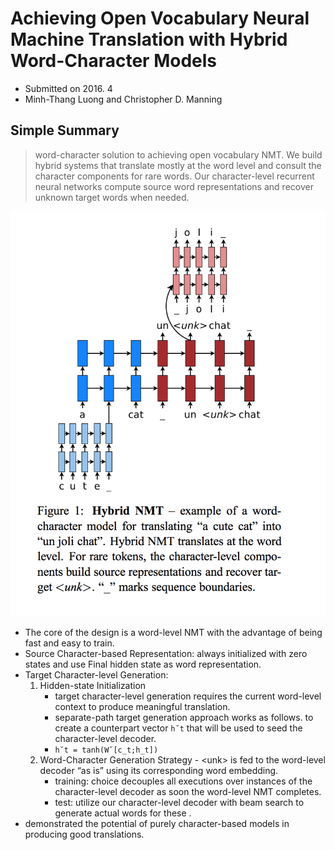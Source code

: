 # Achieving Open Vocabulary Neural Machine Translation with Hybrid Word-Character Models

- Submitted on 2016. 4
- Minh-Thang Luong and Christopher D. Manning

## Simple Summary

> word-character solution to achieving open vocabulary NMT. We build hybrid systems that translate mostly at the word level and consult the character components for rare words. Our character-level recurrent neural networks compute source word representations and recover unknown target words when needed.

![images](../images/nmt_hybrid_word_and_char_1.png)

- The core of the design is a word-level NMT with the advantage of being fast and easy to train.
- Source Character-based Representation: always initialized with zero states and  use Final hidden state as word representation.
- Target Character-level Generation:
	1. Hidden-state Initialization
		- target character-level generation requires the current word-level context to produce meaningful translation.
		- separate-path target generation approach works as follows. to create a counterpart vector `h˘t` that will be used to seed the character-level decoder.
		- ```h˘t = tanh(W˘[c_t;h_t])```
	2. Word-Character Generation Strategy - \<unk\> is fed to the word-level decoder “as is” using its corresponding word embedding.
		- training: choice decouples all executions over <unk> instances of the character-level decoder as soon the word-level NMT completes. 
		- test:  utilize our character-level decoder with beam search to generate actual words for these <unk>.
- demonstrated the potential of purely character-based models in producing good translations.